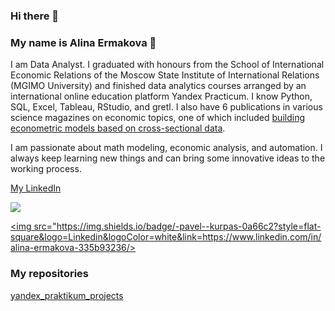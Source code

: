 ### Hi there 👋


### My name is Alina Ermakova 🙋

I am Data Analyst. I graduated with honours from the School of International Economic Relations of the Moscow State Institute of International Relations (MGIMO University) and finished data analytics courses arranged by an international online education platform Yandex Practicum. I know Python, SQL, Excel, Tableau, RStudio, and gretl. I also have 6 publications in various science magazines on economic topics, one of which included [building econometric models based on cross-sectional data](https://drive.google.com/file/d/160bedfNoNuI6oKoT5K0unTiJs8yymPCf/view).

I am passionate about math modeling, economic analysis, and automation. I always keep learning new things and can bring some innovative ideas to the working process.

[My LinkedIn](https://www.linkedin.com/in/alina-ermakova-335b93236/)

<a href="https://www.linkedin.com/in/alina-ermakova-335b93236/"><img src="https://img.shields.io/badge/-pavel--kurpas-0a66c2?style=flat-square&logo=Linkedin&logoColor=white&link=https://www.linkedin.com/in/alina-ermakova-335b93236/"></a>

<a href="https:www.linkedin.com/in/pavel-kurpas-601257191/"><img src="https://img.shields.io/badge/-pavel--kurpas-0a66c2?style=flat-square&logo=Linkedin&logoColor=white&link=https://www.linkedin.com/in/alina-ermakova-335b93236/></a>

  ### My repositories

[yandex_praktikum_projects](https://github.com/a-ermakova/yandex_praktikum_projects)

<!--
**a-ermakova/a-ermakova** is a ✨ _special_ ✨ repository because its `README.md` (this file) appears on your GitHub profile.
-->
